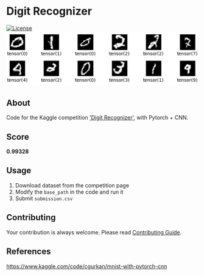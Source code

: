 # Digit Recognizer

[![License](https://img.shields.io/github/license/rmuraix/digit-recognizer)](./LICENSE)  
![digit](./static/digits.png)

## About

Code for the Kaggle competition ['Digit Recognizer'](https://www.kaggle.com/competitions/digit-recognizer/overview), with Pytorch + CNN.

## Score

**0.99328**

## Usage

1. Download dataset from the competition page
2. Modify the `base_path` in the code and run it
3. Submit `submission.csv`

## Contributing

Your contribution is always welcome. Please read [Contributing Guide](.github/CONTRIBUTING.md).

## References

https://www.kaggle.com/code/cgurkan/mnist-with-pytorch-cnn
